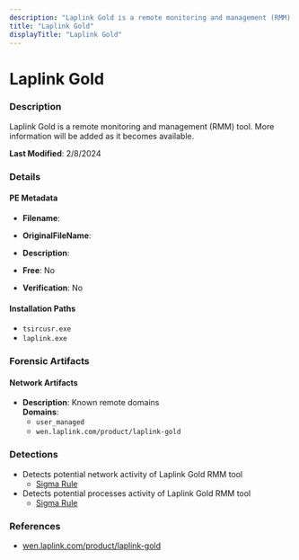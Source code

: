 ```yaml
---
description: "Laplink Gold is a remote monitoring and management (RMM) tool. More information will be added as it becomes available."
title: "Laplink Gold"
displayTitle: "Laplink Gold"
---
```




# Laplink Gold


### Description

Laplink Gold is a remote monitoring and management (RMM) tool. More information will be added as it becomes available.



**Last Modified**: 2/8/2024

### Details


#### PE Metadata
- **Filename**: 
- **OriginalFileName**: 
- **Description**: 


- **Free**: No

- **Verification**: No




#### Installation Paths
- `tsircusr.exe`
- `laplink.exe`

### Forensic Artifacts




#### Network Artifacts
- **Description**: Known remote domains
<br/>**Domains**:
    - `user_managed`
    - `wen.laplink.com/product/laplink-gold`


### Detections
- Detects potential network activity of Laplink Gold RMM tool
  - [Sigma Rule](https://github.com/magicsword-io/LOLRMM/blob/main/detections/sigma/laplink_gold_network_sigma.yml)
- Detects potential processes activity of Laplink Gold RMM tool
  - [Sigma Rule](https://github.com/magicsword-io/LOLRMM/blob/main/detections/sigma/laplink_gold_processes_sigma.yml)

### References
- [wen.laplink.com/product/laplink-gold](wen.laplink.com/product/laplink-gold)


